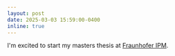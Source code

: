 ```yaml
---
layout: post
date: 2025-03-03 15:59:00-0400
inline: true
---
```


I'm excited to start my masters thesis at [Fraunhofer IPM](https://www.ipm.fraunhofer.de/en.html).

